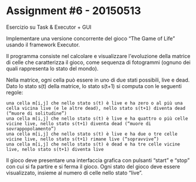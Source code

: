 # Assignment #6 - 20150513

Esercizio su Task & Executor + GUI

Implementare una versione concorrente del gioco “The Game of Life” usando il framework Executor.

Il programma consiste nel calcolare e visualizzare l'evoluzione della matrice di celle che caratterizza il gioco, come sequenza di fotogrammi (ognuno dei quali rappresenta lo stato del mondo).

Nella matrice, ogni cella può essere in uno di due stati possibili, live e dead.  Dato lo stato s(t) della matrice, lo stato s(t+1) si computa con le seguenti regole:

    una cella m[i,j] che nello stato s(t) è live e ha zero o al più una cella vicina live (e le altre dead), nello stato s(t+1) diventa dead (“muore di solitudine”)
    una cella m[i,j] che nello stato s(t) è live e ha quattro o più celle vicine live, nello stato s(t+1) diventa dead (“muore di sovrappopolamento”)
    una cella m[i,j] che nello stato s(t) è live e ha due o tre celle vicine live, nello stato s(t+1) rimane live (“sopravvive”)
    una cella m[i,j] che nello stato s(t) è dead e ha tre celle vicine live, nello stato s(t+1) diventa live 

Il gioco deve presentare una interfaccia grafica con pulsanti “start” e “stop” con cui si fa partire e si ferma il gioco. Ogni stato del gioco deve essere visualizzato, insieme al numero di celle nello stato “live”.
